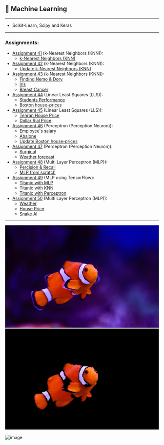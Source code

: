 ## 🤖 Machine Learning

---

- Scikit-Learn, Scipy and Keras

---

### Assignments:

- [Assignment 41](Assignment_41_6.1) (k-Nearest Neighbors (KNN)):
  - [k-Nearest Neighbors (KNN)](Assignment_41_6.1)
- [Assignment 42](Assignment_42_6.2) (k-Nearest Neighbors (KNN)):
  - [Update k-Nearest Neighbors (KNN)](Assignment_42_6.2)
- [Assignment 43](Assignment_43_6.3) (k-Nearest Neighbors (KNN)):
  - [Finding Nemo & Dory](Assignment_43_6.3/1%20-%20Finding%20Nemo%20&%20Dory)
  - [Iris](Assignment_43_6.3/2%20-%20Iris)
  - [Breast Cancer](Assignment_43_6.3/3%20-%20Breast%20Cancer)
- [Assignment 44](Assignment_44_6.4) (Linear Least Squares (LLS)):
  - [Students Performance](Assignment_44_6.4/1%20-%20Students%20Performance)
  - [Boston house-prices](Assignment_44_6.4/2%20-%20Boston%20house-prices)
- [Assignment 45](Assignment_45_6.5) (Linear Least Squares (LLS)):
  - [Tehran House Price](Assignment_45_6.5/1%20-%20Tehran%20House%20Price)
  - [Dollar Rial Price](Assignment_45_6.5/2%20-%20Dollar%20Rial%20Price)
- [Assignment 46](Assignment_46_6.6) (Perceptron (Perception Neuron)):
  - [Employee's salary](Assignment_46_6.6/1%20-%20Employee's%20salary)
  - [Abalone](Assignment_46_6.6/2%20-%20Abalone)
  - [Update Boston house-prices](Assignment_46_6.6/3%20-%20Boston%20house-prices)
- [Assignment 47](Assignment_47_6.7) (Perceptron (Perception Neuron)):
  - [Surgical](Assignment_47_6.7/1%20-%20Surgical)
  - [Weather forecast](Assignment_47_6.7/2%20-%20Weather%20forecast)
- [Assignment 48](Assignment_48_6.8) (Multi Layer Perceptron (MLP)):
  - [Percision & Recall](Assignment_48_6.8/1%20-%20Percision%20&%20Recall)
  - [MLP from scratch](Assignment_48_6.8/2%20-%20MLP%20from%20scratch)
- [Assignment 49](Assignment_49_6.9) (MLP using TensorFlow):
  - [Titanic with MLP](Assignment_49_6.9/1%20-%20Titanic%20with%20MLP)
  - [Titanic with KNN](Assignment_49_6.9/2%20-%20Titanic%20with%20KNN)
  - [Titanic with Perceptron](Assignment_49_6.9/3%20-%20Titanic%20with%20Perceptron)
- [Assignment 50](Assignment_50_6.10) (Multi Layer Perceptron (MLP)):
  - [Weather](Assignment_50_6.10/1%20-%20%20Weather)
  - [House Price](Assignment_50_6.10/2%20-%20%20House%20Prices)
  - [Snake AI](Assignment_50_6.10%20-%20Snake)

---

![image](Assignment_43_6.3/1%20-%20Finding%20Nemo%20&%20Dory/inputs/img.png)
![image](Assignment_43_6.3/1%20-%20Finding%20Nemo%20&%20Dory/outputs/img.png)

![image](Assignment_50_6.10%20-%20Snake/Snake%20AI.gif)





